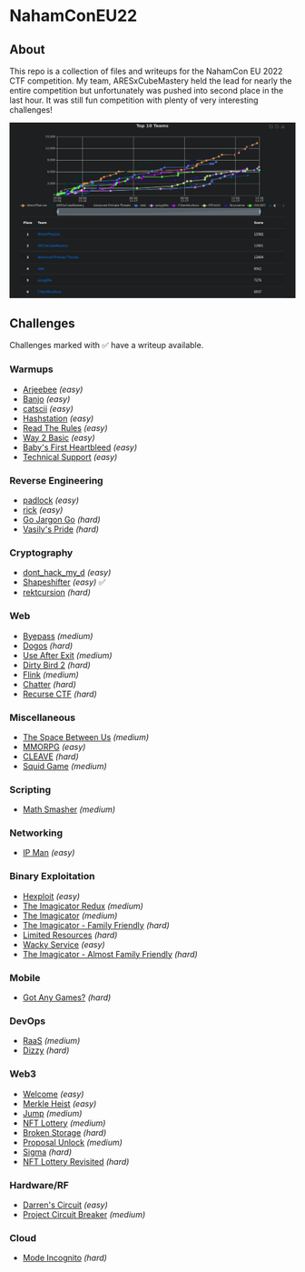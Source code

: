 # NahamConEU22

## About

This repo is a collection of files and writeups for the NahamCon EU 2022 CTF competition. My team, ARESxCubeMastery held the lead for nearly the entire competition but unfortunately was pushed into second place in the last hour. It was still fun competition with plenty of very interesting challenges!

![scoreboard](images/scores.png)

## Challenges

Challenges marked with :white_check_mark: have a writeup available.

### Warmups

* [Arjeebee](challenges/Warmups/arjeebee/) <em>(easy)</em>
* [Banjo](challenges/Warmups/banjo/) <em>(easy)</em>
* [catscii](challenges/Warmups/catscii/) <em>(easy)</em>
* [Hashstation](challenges/Warmups/hashstation/) <em>(easy)</em>
* [Read The Rules](challenges/Warmups/read-the-rules/) <em>(easy)</em>
* [Way 2 Basic](challenges/Warmups/way-2-basic/) <em>(easy)</em>
* [Baby's First Heartbleed](challenges/Warmups/babys-first-heartbleed/) <em>(easy)</em>
* [Technical Support](challenges/Warmups/technical-support/) <em>(easy)</em>
### Reverse Engineering

* [padlock](challenges/ReverseEngineering/padlock/) <em>(easy)</em>
* [rick](challenges/ReverseEngineering/rick/) <em>(easy)</em>
* [Go Jargon Go](challenges/ReverseEngineering/go-jargon-go/) <em>(hard)</em>
* [Vasily's Pride](challenges/ReverseEngineering/vasilys-pride/) <em>(hard)</em>
### Cryptography

* [dont_hack_my_d](challenges/Cryptography/donthackmyd/) <em>(easy)</em>
* [Shapeshifter](challenges/Cryptography/shapeshifter/) <em>(easy)</em> :white_check_mark:
* [rektcursion](challenges/Cryptography/rektcursion/) <em>(hard)</em>
### Web

* [Byepass](challenges/Web/byepass/) <em>(medium)</em>
* [Dogos](challenges/Web/dogos/) <em>(hard)</em>
* [Use After Exit](challenges/Web/use-after-exit/) <em>(medium)</em>
* [Dirty Bird 2](challenges/Web/dirty-bird-2/) <em>(hard)</em>
* [Flink](challenges/Web/flink/) <em>(medium)</em>
* [Chatter](challenges/Web/chatter/) <em>(hard)</em>
* [Recurse CTF](challenges/Web/recurse-ctf/) <em>(hard)</em>
### Miscellaneous

* [The Space Between Us](challenges/Miscellaneous/the-space-between-us/) <em>(medium)</em>
* [MMORPG](challenges/Miscellaneous/mmorpg/) <em>(easy)</em>
* [CLEAVE](challenges/Miscellaneous/cleave/) <em>(hard)</em>
* [Squid Game](challenges/Miscellaneous/squid-game/) <em>(medium)</em>
### Scripting

* [Math Smasher](challenges/Scripting/math-smasher/) <em>(medium)</em>
### Networking

* [IP Man](challenges/Networking/ip-man/) <em>(easy)</em>
### Binary Exploitation

* [Hexploit](challenges/BinaryExploitation/hexploit/) <em>(easy)</em>
* [The Imagicator Redux](challenges/BinaryExploitation/the-imagicator-redux/) <em>(medium)</em>
* [The Imagicator](challenges/BinaryExploitation/the-imagicator/) <em>(medium)</em>
* [The Imagicator - Family Friendly](challenges/BinaryExploitation/the-imagicator-family-friendly/) <em>(hard)</em>
* [Limited Resources](challenges/BinaryExploitation/limited-resources/) <em>(hard)</em>
* [Wacky Service](challenges/BinaryExploitation/wacky-service/) <em>(easy)</em>
* [The Imagicator - Almost Family Friendly](challenges/BinaryExploitation/the-imagicator-almost-family-friendly/) <em>(hard)</em>
### Mobile

* [Got Any Games?](challenges/Mobile/got-any-games/) <em>(hard)</em>
### DevOps

* [RaaS](challenges/DevOps/raas/) <em>(medium)</em>
* [Dizzy](challenges/DevOps/dizzy/) <em>(hard)</em>
### Web3

* [Welcome](challenges/Web3/welcome/) <em>(easy)</em>
* [Merkle Heist](challenges/Web3/merkle-heist/) <em>(easy)</em>
* [Jump](challenges/Web3/jump/) <em>(medium)</em>
* [NFT Lottery](challenges/Web3/nft-lottery/) <em>(medium)</em>
* [Broken Storage](challenges/Web3/broken-storage/) <em>(hard)</em>
* [Proposal Unlock](challenges/Web3/proposal-unlock/) <em>(medium)</em>
* [Sigma](challenges/Web3/sigma/) <em>(hard)</em>
* [NFT Lottery Revisited](challenges/Web3/nft-lottery-revisited/) <em>(hard)</em>
### Hardware/RF

* [Darren's Circuit](challenges/Hardware/RF/darrens-circuit/) <em>(easy)</em>
* [Project Circuit Breaker](challenges/Hardware/RF/project-circuit-breaker/) <em>(medium)</em>
### Cloud

* [Mode Incognito](challenges/Cloud/mode-incognito/) <em>(hard)</em>
